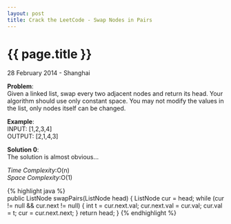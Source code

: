 ```yaml
---
layout: post
title: Crack the LeetCode - Swap Nodes in Pairs
---
```


{{ page.title }}
================

<p class="meta">28 February 2014 - Shanghai </p>

**Problem**:  
Given a linked list, swap every two adjacent nodes and return its head. Your algorithm should use only constant space. You may not modify the values in the list, only nodes itself can be changed.

**Example**:    
INPUT: [1,2,3,4]  
OUTPUT: [2,1,4,3]

**Solution 0**:  
The solution is almost obvious...

*Time Complexity*:O(n)  
*Space Complexity*:O(1)  

{% highlight java %}  
public ListNode swapPairs(ListNode head) {
    ListNode cur = head;
    while (cur != null && cur.next != null) {
        int t = cur.next.val;
        cur.next.val = cur.val;
        cur.val = t;
        cur = cur.next.next;
    }
    return head;
}
{% endhighlight %}
